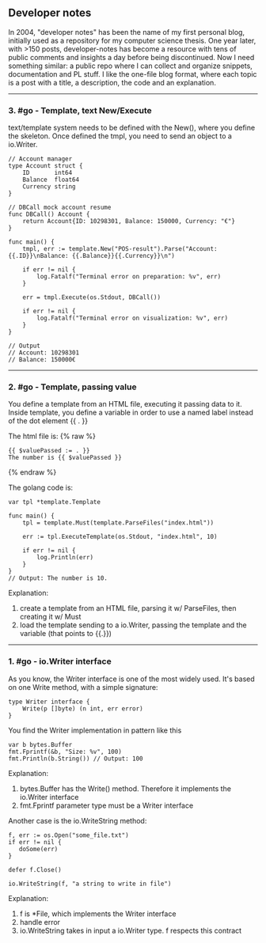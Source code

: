 ## Developer notes

In 2004, "developer notes" has been the name of my first personal blog, initially used as a repository for my computer science thesis. One year later, with >150 posts, developer-notes has become a resource with tens of public comments and insights a day before being discontinued. Now I need something similar: a public repo where I can collect and organize snippets, documentation and PL stuff. I like the one-file blog format, where each topic is a post with a title, a description, the code and an explanation. 

<hr />

### 3. #go - Template, text New/Execute

text/template system needs to be defined with the New(), where you define the skeleton.
Once defined the tmpl, you need to send an object to a io.Writer. 

```golang
// Account manager
type Account struct {
	ID       int64
	Balance  float64
	Currency string
}

// DBCall mock account resume
func DBCall() Account {
	return Account{ID: 10298301, Balance: 150000, Currency: "€"}
}

func main() {
	tmpl, err := template.New("POS-result").Parse("Account: {{.ID}}\nBalance: {{.Balance}}{{.Currency}}\n")

	if err != nil {
		log.Fatalf("Terminal error on preparation: %v", err)
	}

	err = tmpl.Execute(os.Stdout, DBCall())

	if err != nil {
		log.Fatalf("Terminal error on visualization: %v", err)
	}
}

// Output
// Account: 10298301
// Balance: 150000€

```
<hr />


### 2. #go - Template, passing value

You define a template from an HTML file, executing it passing data to it. Inside template, you define a variable in order to use a named label instead of the dot element {{ . }}

The html file is:
{% raw %}
```
{{ $valuePassed := . }}
The number is {{ $valuePassed }}
```
{% endraw %}

The golang code is:
```golang 
var tpl *template.Template

func main() {
	tpl = template.Must(template.ParseFiles("index.html"))

	err := tpl.ExecuteTemplate(os.Stdout, "index.html", 10)

	if err != nil {
		log.Println(err)
	}
}
// Output: The number is 10.
```
Explanation:
1. create a template from an HTML file, parsing it w/ ParseFiles, then creating it w/ Must
2. load the template sending to a io.Writer, passing the template and the variable (that points to {{.}})


<hr />

### 1. #go - io.Writer interface

As you know, the Writer interface is one of the most widely used. 
It's based on one Write method, with a simple signature:

```golang
type Writer interface {
    Write(p []byte) (n int, err error)
}
```
You find the Writer implementation in pattern like this

```golang
var b bytes.Buffer
fmt.Fprintf(&b, "Size: %v", 100)
fmt.Println(b.String()) // Output: 100
```
Explanation:
1. bytes.Buffer has the Write() method. Therefore it implements the io.Writer interface
2. fmt.Fprintf parameter type must be a Writer interface

Another case is the io.WriteString method:

```golang
f, err := os.Open("some_file.txt")
if err != nil {
   doSome(err)
}

defer f.Close()

io.WriteString(f, "a string to write in file")
```
Explanation: 
1. f is \*File, which implements the Writer interface
2. handle error
3. io.WriteString takes in input a io.Writer type. f respects this contract 


